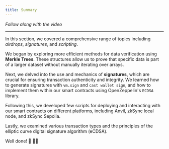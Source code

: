 ```yaml
---
title: Summary
---
```


_Follow along with the video_

---

In this section, we covered a comprehensive range of topics including _airdrops_, _signatures_, and _scripting_.

We began by exploring more efficient methods for data verification using **Merkle Trees**. These structures allow us to prove that specific data is part of a larger dataset without manually iterating over arrays.

Next, we delved into the use and mechanics of **signatures**, which are crucial for ensuring transaction authenticity and integrity. We learned how to generate signatures with `vm.sign` and `cast wallet sign`, and how to implement them within our smart contracts using OpenZeppelin's `ECDSA` library.

Following this, we developed few scripts for deploying and interacting with our smart contracts on different platforms, including Anvil, zkSync local node, and zkSync Sepolia.

Lastly, we examined various transaction types and the principles of the elliptic curve digital signature algorithm (eCDSA).

Well done! 🪩 🕺🏼
